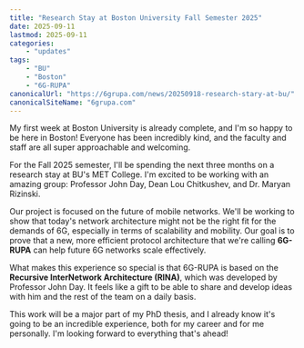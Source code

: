```yaml
---
title: "Research Stay at Boston University Fall Semester 2025"
date: 2025-09-11
lastmod: 2025-09-11
categories:
    - "updates"
tags:
    - "BU"
    - "Boston"
    - "6G-RUPA"
canonicalUrl: "https://6grupa.com/news/20250918-research-stary-at-bu/"
canonicalSiteName: "6grupa.com"
---
```


My first week at Boston University is already complete, and I'm so happy to be here in Boston! Everyone has been incredibly kind, and the faculty and staff are all super approachable and welcoming.

For the Fall 2025 semester, I'll be spending the next three months on a research stay at BU's MET College. I'm excited to be working with an amazing group: Professor John Day, Dean Lou Chitkushev, and Dr. Maryan Rizinski.

Our project is focused on the future of mobile networks. We'll be working to show that today's network architecture might not be the right fit for the demands of 6G, especially in terms of scalability and mobility. Our goal is to prove that a new, more efficient protocol architecture that we're calling **6G-RUPA** can help future 6G networks scale effectively.

What makes this experience so special is that 6G-RUPA is based on the **Recursive InterNetwork Architecture (RINA)**, which was developed by Professor John Day. It feels like a gift to be able to share and develop ideas with him and the rest of the team on a daily basis.

This work will be a major part of my PhD thesis, and I already know it's going to be an incredible experience, both for my career and for me personally. I'm looking forward to everything that's ahead!
